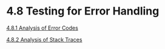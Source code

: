 # 4.8 Testing for Error Handling

[4.8.1 Analysis of Error Codes](01-Testing_for_Error_Code.md)

[4.8.2 Analysis of Stack Traces](02-Testing_for_Stack_Traces.md)
